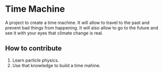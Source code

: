 # Time Machine
A project to create a time machine. It will allow to travel to the past and prevent bad things from happening. It will also allow to go to the future and see it with your eyes that climate change is real. 

## How to contribute
1. Learn particle physics. 
2. Use that knowledge to build a time mahine.
